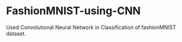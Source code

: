 # FashionMNIST-using-CNN
Used Convolutional Neural Network in Classification of fashionMNIST dataset.
